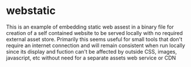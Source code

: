 # webstatic

This is an example of embedding static web assest in a binary file for creation of a self contained website to be served locally with no required external asset store.  Primarily this seems useful for small tools that don't require an internet connection and will remain consistent when run locally since its display and fuction can't be affected by outside CSS, images, javascript, etc without need for a separate assets web service or CDN
